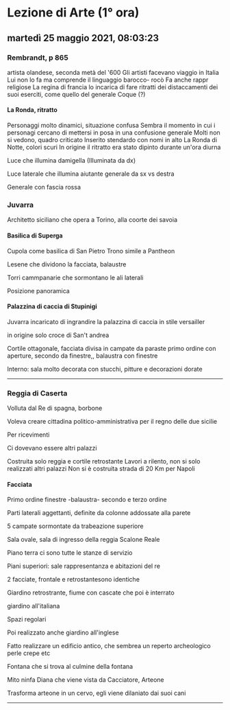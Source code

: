# Lezione di Arte (1° ora)

## martedì 25 maggio 2021, 08:03:23

### Rembrandt, p 865
artista olandese, seconda metà del '600
Gli artisti facevano viaggio in Italia
Lui non lo fa ma comprende il linguaggio barocco- rocò
Fa anche rappr religiose
La regina di francia lo incarica di fare ritratti dei distaccamenti dei suoi eserciti, come quello del generale Coque (?)
#### La Ronda, ritratto
Personaggi molto dinamici, situazione confusa
Sembra il momento in cui i personagi cercano di mettersi in posa in una confusione generale
Molti non si vedono, quadro criticato 
Inserito stendardo con nomi in alto
La Ronda di Notte, colori scuri
In origine il ritratto era stato dipinto durante un'ora diurna


Luce che illumina damigella (Illuminata da dx)

Luce laterale che illumina aiutante generale da sx vs destra


Generale con fascia rossa

### Juvarra
Architetto siciliano che opera a Torino, alla coorte dei savoia

#### Basilica di Superga

Cupola come basilica di San Pietro
Trono simile a Pantheon

Lesene che dividono la facciata, balaustre

Torri cammpanarie che sormontano le ali laterali

Posizione panoramica

#### Palazzina di caccia di Stupinigi

Juvarra incaricato di ingrandire la palazzina di caccia in stile versailler

in origine solo croce di San't andrea


Cortile ottagonale, facciata divisa in campate da paraste
primo ordine con aperture, secondo da finestre,, balaustra con finestre

Interno: sala molto decorata con stucchi, pitture e decorazioni dorate




---
### Reggia di Caserta

Volluta dal Re di spagna, borbone

Voleva creare cittadina politico-amministrativa per il regno delle due sicilie

Per ricevimenti


Ci dovevano essere altri palazzi

Costruita solo reggia e cortile retrostante
Lavori a rilento, non si solo realizzati altri palazzi
Non si è costruita strada di 20 Km per Napoli

#### Facciata
Primo ordine finestre
-balaustra-
secondo e terzo ordine

Parti laterali aggettanti, definite da colonne addossate alla parete

5 campate sormontate da trabeazione superiore

Sala ovale, sala di ingresso della reggia
Scalone Reale


Piano terra ci sono tutte le stanze di servizio

Piani superiori: sale rappresentanza e abitazioni del re

2 facciate, frontale e retrostantesono identiche

Giardino retrostrante, fiume con cascate che poi è interrato

giardino all'italiana

Spazi regolari


Poi realizzato anche giardino all'inglese

Fatto realizzare un edificio antico, che sembrea un reperto archeologico perle crepe etc


Fontana che si trova al culmine della fontana

Mito ninfa Diana che viene vista da Cacciatore, Arteone

Trasforma arteone in un cervo, egli viene dilaniato dai suoi cani

---


<!--stackedit_data:
eyJoaXN0b3J5IjpbMTAxMzc3NDI1NSwtMTY1MjU0MTM4NCwtMT
Q0ODQ1NzAwOV19
-->